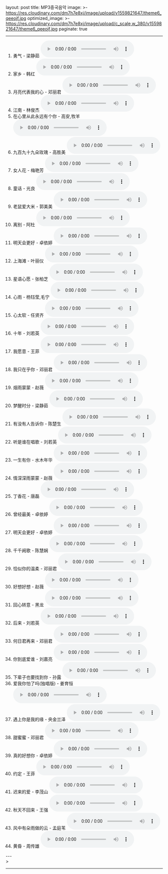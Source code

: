 layout: post
title: MP3중국음악
image: >-
  https://res.cloudinary.com/dm7h7e8xj/image/upload/v1559821647/theme6_qeeojf.jpg
optimized_image: >-
  https://res.cloudinary.com/dm7h7e8xj/image/upload/c_scale,w_380/v1559821647/theme6_qeeojf.jpg
paginate: true

---

1. 勇气 - 梁静茹 <audio src="https://drive.google.com/uc?export=download&id=1pR87tgJty8SjbpCtyTeNjlPBQNdeo8D-" controls="true"></audio> <br>
2. 家乡 - 韩红 <audio src="https://drive.google.com/uc?export=download&id=1UeSCxuQIBZsDdyZErXR_n2C96U-V6xC6" controls="true"></audio> <br>
3. 月亮代表我的心 - 邓丽君 <audio src="https://drive.google.com/uc?export=download&id=1N4dzjXJECKlKeps0U_3khkWfmt5-14ou" controls="true"></audio> <br>
4. 江南 - 林俊杰 <audio src="https://drive.google.com/uc?export=download&id=18x0JYPntWqFC6z4GMo-57tJ8PBL5J4m4" controls="true"></audio> <br>
5. 在心里从此永远有个你 - 高安,牧羊 <audio src="https://drive.google.com/uc?export=download&id=1m__nQNHjSg17cy2Q64RO9jtR0Tur3YSp" controls="true"></audio> <br>
6. 九百九十九朵玫瑰 - 高胜美 <audio src="https://drive.google.com/uc?export=download&id=1vnxFlrizFrYQPpYC4hVd9D9OIDTtaRzM" controls="true"></audio> <br>
7. 女人花 - 梅艳芳 <audio src="https://drive.google.com/uc?export=download&id=1vdGBVTaSyIzG0ViNw21hnzr9f5uvexwK" controls="true"></audio> <br>
8. 童话 - 光良 <audio src="https://drive.google.com/uc?export=download&id=19kTazwcIm1m8HyGdU7pTtXoNNjckPfSV" controls="true"></audio> <br>
9. 老鼠爱大米 - 郭美美 <audio src="https://drive.google.com/uc?export=download&id=1w19i4ukCTaim8qdsVaFSTr_JFRpbacWc" controls="true"></audio> <br>
10. 离别 - 阿杜 <audio src="https://drive.google.com/uc?export=download&id=1KgwOQZaPIebbs7hPER1u4XUf3X_xDjx4" controls="true"></audio> <br>
11. 明天会更好 - 卓依婷 <audio src="https://drive.google.com/uc?export=download&id=1I9e3dvsd3Sl3IjwLpFjQRw6fUCTCSlNQ" controls="true"></audio> <br>
12. 上海滩 - 叶丽仪 <audio src="https://drive.google.com/uc?export=download&id=1ZH2Hx38nYpVzkoX0PVIftGM7ras9v2rS" controls="true"></audio> <br>
13. 星语心愿 - 张柏芝 <audio src="https://drive.google.com/uc?export=download&id=1rthYo1ovz8OYa27RUsehK66C2j3RrRWa" controls="true"></audio> <br>
14. 心雨 - 杨钰莹,毛宁 <audio src="https://drive.google.com/uc?export=download&id=1lxYwmk_jVJCB5MUvxvyvxs7yxHiad8T4" controls="true"></audio> <br>
15. 心太软 - 任贤齐 <audio src="https://drive.google.com/uc?export=download&id=1_m_49vhoJan1LDsVV44-fuO2nLCkOfKq" controls="true"></audio> <br>
16. 十年 - 刘若英 <audio src="https://drive.google.com/uc?export=download&id=19TH5tnWf5SVlSA-8d-XneV5HA17Csl5C" controls="true"></audio> <br>
17. 我愿意 - 王菲 <audio src="https://drive.google.com/uc?export=download&id=1zaLqOnua3MuKXFoT2S5fIh6eznmHPpVf" controls="true"></audio> <br>
18. 我只在乎你 - 邓丽君 <audio src="https://drive.google.com/uc?export=download&id=1DvgSwPJcFQhvqqjJjapk0hiMLG68O8px" controls="true"></audio> <br>
19. 烟雨蒙蒙 - 赵薇 <audio src="https://drive.google.com/uc?export=download&id=1qFoSws_hNkrkLgMvkwtBPrjUrfo3QrMo" controls="true"></audio> <br>
20. 梦醒时分 - 梁静茹 <audio src="https://drive.google.com/uc?export=download&id=1U-MF_SFQsFb0xwmVImlkLIJ766Obuay4" controls="true"></audio> <br>
21. 有没有人告诉你 - 陈楚生 <audio src="https://drive.google.com/uc?export=download&id=1bSlEYXq6F1GbwC_KU6kqBZ7-Tnp9SUog" controls="true"></audio> <br>
22. 听是谁在唱歌 - 刘若英 <audio src="https://drive.google.com/uc?export=download&id=1zQYP4nu2jut79dlzyvc4Y-QVDFiB6-or" controls="true"></audio> <br>
23. 一生有你 - 水木年华 <audio src="https://drive.google.com/uc?export=download&id=1M5vbrl7IxwW0batqZq7UbVSKhb7c1a5f" controls="true"></audio> <br>
24. 情深深雨蒙蒙 - 赵薇 <audio src="https://drive.google.com/uc?export=download&id=1edl8CvOkohue5I22D7wYXd--8Kgvu1h3" controls="true"></audio> <br>
25. 丁香花 - 唐磊 <audio src="https://drive.google.com/uc?export=download&id=1WLBiGMGzQecN4S0pvxx7lGv6BH2jE8qR" controls="true"></audio> <br>
26. 曾经最美 - 卓依婷 <audio src="https://drive.google.com/uc?export=download&id=1bGr1356L8NfwvCYOGHH3PsK7PVXHXTPb" controls="true"></audio> <br>
27. 明天会更好 - 卓依婷 <audio src="https://drive.google.com/uc?export=download&id=1dAQZcbbf1-VazVq8MGmEALSuR0Qdhvvh" controls="true"></audio> <br>
28. 千千阙歌 - 陈慧娴 <audio src="https://drive.google.com/uc?export=download&id=1ZxL1sP3GfmPb2597c2i-SSX-jzWJq7BP" controls="true"></audio> <br>
29. 恰似你的温柔 - 邓丽君 <audio src="https://drive.google.com/uc?export=download&id=1jbszwYF-oPgNhWv5hrQzc9yD9UCwpWY7" controls="true"></audio>
30. 好想好想 - 赵薇 <audio src="https://drive.google.com/uc?export=download&id=1clhbSEriVY7pr-RLI-wtZQGmvT7DRpbp" controls="true"></audio> <br>
31. 回心转意 - 黑龙 <audio src="https://drive.google.com/uc?export=download&id=1Mq3IbD7HcDR_udqboYdQKoqQrqg7-cIX" controls="true"></audio> <br>
32. 后来 - 刘若英 <audio src="https://drive.google.com/uc?export=download&id=1R-BJmKpVmHP_kgeTPfMDsvhI2Rn36JeH" controls="true"></audio> <br>
33. 何日君再来 - 邓丽君 <audio src="https://drive.google.com/uc?export=download&id=1SaYjNzXJ5nQiWNDrhS35d4k98imVwOng" controls="true"></audio> <br>
34. 你到底爱谁 - 刘嘉亮 <audio src="https://drive.google.com/uc?export=download&id=1HaI5LPkeIds9df8mg1BKnuv_BrcIlldd" controls="true"></audio> <br>
35. 下辈子也要找到你 - 孙露 <audio src="https://drive.google.com/uc?export=download&id=100667lRdvdFlD6o_zqTyy6jNGreGy5jv" controls="true"></audio> <br>
36. 爱我你怕了吗(独唱版) - 姜育恒 <audio src="https://drive.google.com/uc?export=download&id=1UVUCNaMvicgmd6CF9cOsGwmru1uEu7NU" controls="true"></audio> <br>
37. 遇上你是我的缘 - 央金兰泽 <audio src="https://drive.google.com/uc?export=download&id=1ay1sePlpZgI5NL6l2dJ71CM5upmGGl2R" controls="true"></audio> <br>
38. 甜蜜蜜 - 邓丽君 <audio src="https://drive.google.com/uc?export=download&id=1rw38TFcms9SpktZK28figGnW_mabd6mB" controls="true"></audio> <br>
39. 真的好想你 - 卓依婷 <audio src="https://drive.google.com/uc?export=download&id=1dd5Znx-OdQaY61d-qsXrs_ZjtWaAxxVE" controls="true"></audio> <br>
40. 约定 - 王菲 <audio src="https://drive.google.com/uc?export=download&id=1VByEDq4sifkh_7JOqpyVPzaNBIvzeiLR" controls="true"></audio> <br>
41. 迟来的爱 - 李茂山 <audio src="https://drive.google.com/uc?export=download&id=1MqLq4JDNBIyZYzWU18j7mFQtV7kKMm8d" controls="true"></audio> <br>
42. 秋天不回来 - 王强 <audio src="https://drive.google.com/uc?export=download&id=136jCKG5VEBpiXNkEu3sqpatQRJrv95VR" controls="true"></audio> <br>
43. 风中有朵雨做的云 - 孟庭苇 <audio src="https://drive.google.com/uc?export=download&id=1HeNyvjL4jnL3R8TMEkyUHh4E_coZC2m0" controls="true"></audio> <br>
44. 黄昏 - 周传雄 <audio src="https://drive.google.com/uc?export=download&id=1blTADt7DWWJsZaJy2IVLOlI-KXeULh6m" controls="true"></audio> <br>

--- <br>>

---
